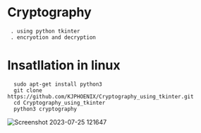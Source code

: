 # Cryptography
     . using python tkinter
     . encryotion and decryption

# Insatllation in linux 
      sudo apt-get install python3
      git clone https://github.com/KJPHOENIX/Cryptography_using_tkinter.git
      cd Cryptography_using_tkinter
      python3 cryptography

![Screenshot 2023-07-25 121647](https://github.com/KJPHOENIX/Cryptography_using_tkinter/assets/140408460/e6437730-d194-4edd-99b8-130374f62bfd)

